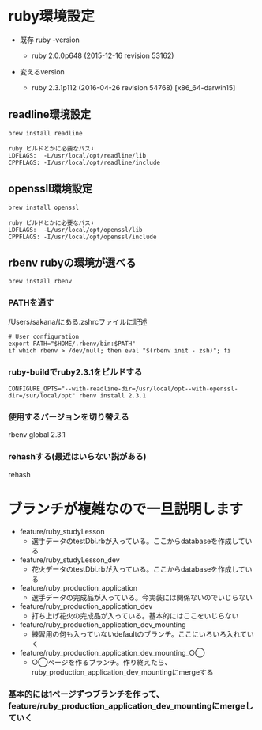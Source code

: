 # ruby環境設定

* 既存 ruby -version
    * ruby 2.0.0p648 (2015-12-16 revision 53162)

* 変えるversion
    * ruby 2.3.1p112 (2016-04-26 revision 54768) [x86_64-darwin15]

## readline環境設定
`brew install readline`

```
ruby ビルドとかに必要なパス⬇︎
LDFLAGS:  -L/usr/local/opt/readline/lib
CPPFLAGS: -I/usr/local/opt/readline/include
```

## openssll環境設定
`brew install openssl`

```
ruby ビルドとかに必要なパス⬇︎
LDFLAGS:  -L/usr/local/opt/openssl/lib
CPPFLAGS: -I/usr/local/opt/openssl/include
```


## rbenv rubyの環境が選べる
`brew install rbenv`

### PATHを通す
/Users/sakana/にある.zshrcファイルに記述

```
# User configuration
export PATH="$HOME/.rbenv/bin:$PATH" 
if which rbenv > /dev/null; then eval "$(rbenv init - zsh)"; fi
```

### ruby-buildでruby2.3.1をビルドする
`CONFIGURE_OPTS="--with-readline-dir=/usr/local/opt--with-openssl-dir=/sur/local/opt" rbenv install 2.3.1`

### 使用するバージョンを切り替える
rbenv global 2.3.1

### rehashする(最近はいらない説がある)
rehash


# ブランチが複雑なので一旦説明します

- feature/ruby_studyLesson
    - 選手データのtestDbi.rbが入っている。ここからdatabaseを作成している
- feature/ruby_studyLesson_dev
    - 花火データのtestDbi.rbが入っている。ここからdatabaseを作成している
- feature/ruby_production_application
    - 選手データの完成品が入っている。今実装には関係ないのでいじらない
- feature/ruby_production_application_dev
    - 打ち上げ花火の完成品が入っている。基本的にはここをいじらない
- feature/ruby_production_application_dev_mounting
    - 練習用の何も入っていないdefaultのブランチ。ここにいろいろ入れていく
- feature/ruby_production_application_dev_mounting_○◯
     - ○◯ページを作るブランチ。作り終えたら、ruby_production_application_dev_mountingにmergeする
### 基本的には1ページずつブランチを作って、feature/ruby_production_application_dev_mountingにmergeしていく